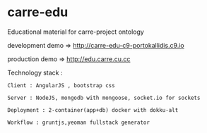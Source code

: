 carre-edu
=========

Educational material for carre-project ontology

development demo => http://carre-edu-c9-portokallidis.c9.io

production demo => http://edu.carre.cu.cc

Technology stack : 

    Client : AngularJS , bootstrap css
    
    Server : NodeJS, mongodb with mongoose, socket.io for sockets
    
    Deployment : 2-container(app+db) docker with dokku-alt
    
    Workflow : gruntjs,yeoman fullstack generator
